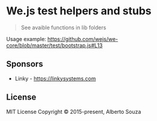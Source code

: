 # We.js test helpers and stubs

> See avaible functions in lib folders

Usage example: https://github.com/wejs/we-core/blob/master/test/bootstrap.js#L13

## Sponsors

- Linky - https://linkysystems.com

## License

MIT License Copyright © 2015-present, Alberto Souza
